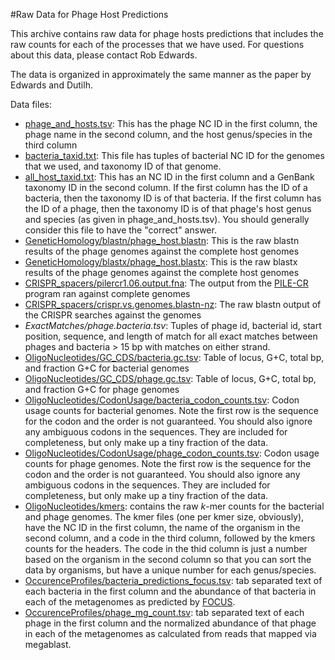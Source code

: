 #Raw Data for Phage Host Predictions

This archive contains raw data for phage hosts predictions that includes the raw counts for each of the processes that we have used. For questions about this data, please contact Rob Edwards.

The data is organized in approximately the same manner as the paper by Edwards and Dutilh.

Data files:

- [phage_and_hosts.tsv](phage_and_hosts.tsv): This has the phage NC ID in the first column, the phage name in the second column, and the host genus/species in the third column
- [bacteria_taxid.txt](bacteria_taxid.txt): This file has tuples of bacterial NC ID for the genomes that we used, and taxonomy ID of that genome.
- [all_host_taxid.txt](all_host_taxid.txt): This has an NC ID in the first column and a GenBank taxonomy ID in the second column. If the first column has the ID of a bacteria, then the taxonomy ID is of that bacteria. If the first column has the ID of a phage, then the taxonomy ID is of that phage's host genus and species (as given in phage_and_hosts.tsv). You should generally consider this file to have the "correct" answer.
- [GeneticHomology/blastn/phage_host.blastn](https://edwards.sdsu.edu/~redwards/PhageHosts/raw_data/GeneticHomology/blastn/phage_host.blastn): This is the raw blastn results of the phage genomes against the complete host genomes
- [GeneticHomology/blastx/phage_host.blastx](https://edwards.sdsu.edu/~redwards/PhageHosts/raw_data/GeneticHomology/blastx/phage_host.blastx): This is the raw blastx results of the phage genomes against the complete host genomes
- [CRISPR_spacers/pilercr1.06.output.fna](https://edwards.sdsu.edu/~redwards/PhageHosts/raw_data/CRISPR_spacers/pilercr1.06.output.fna): The output from the [PILE-CR](http://www.biomedcentral.com/1471-2105/8/18) program ran against complete genomes
- [CRISPR_spacers/crispr.vs.genomes.blastn-nz](https://edwards.sdsu.edu/~redwards/PhageHosts/raw_data/CRISPR_spacers/crispr.vs.genomes.blastn-nz): The raw blastn output of the CRISPR searches against the genomes
- *ExactMatches/phage.bacteria.tsv*: Tuples of phage id, bacterial id, start position, sequence, and length of match for all exact matches between phages and bacteria > 15 bp with matches on either strand.
- [OligoNucleotides/GC_CDS/bacteria.gc.tsv](https://edwards.sdsu.edu/~redwards/PhageHosts/raw_data/OligoNucleotides/GC_CDS/bacteria.gc.tsv): Table of locus, G+C, total bp, and fraction G+C for bacterial genomes
- [OligoNucleotides/GC_CDS/phage.gc.tsv](https://edwards.sdsu.edu/~redwards/PhageHosts/raw_data/OligoNucleotides/GC_CDS/phage.gc.tsv): Table of locus, G+C, total bp, and fraction G+C for phage genomes
- [OligoNucleotides/CodonUsage/bacteria_codon_counts.tsv](https://edwards.sdsu.edu/~redwards/PhageHosts/raw_data/OligoNucleotides/CodonUsage/bacteria_codon_counts.tsv): Codon usage counts for bacterial genomes. Note the first row is the sequence for the codon and the order is not guaranteed. You should also ignore any ambiguous codons in the sequences. They are included for completeness, but only make up a tiny fraction of the data.
- [OligoNucleotides/CodonUsage/phage_codon_counts.tsv](https://edwards.sdsu.edu/~redwards/PhageHosts/raw_data/OligoNucleotides/CodonUsage/phage_codon_counts.tsv): Codon usage counts for phage genomes. Note the first row is the sequence for the codon and the order is not guaranteed. You should also ignore any ambiguous codons in the sequences. They are included for completeness, but only make up a tiny fraction of the data.
- [OligoNucleotides/kmers](https://edwards.sdsu.edu/~redwards/PhageHosts/raw_data/OligoNucleotides/kmers): contains the raw *k*-mer counts for the bacterial and phage genomes. The kmer files (one per kmer size, obviously), have the NC ID in the first column, the name of the organism in the second column, and a code in the third column, followed by the kmers counts for the headers. The code in the thid column is just a number based on the organism in the second column so that you can sort the data by organisms, but have a unique number for each genus/species.
- [OccurenceProfiles/bacteria_predictions_focus.tsv](https://edwards.sdsu.edu/~redwards/PhageHosts/raw_data/OccurenceProfiles/bacteria_predictions_focus.tsv): tab separated text of each bacteria in the first column and the abundance of that bacteria in each of the metagenomes as predicted by [FOCUS](http://edwards.sdsu.edu/focus/).
- [OccurenceProfiles/phage_mg_count.tsv](https://edwards.sdsu.edu/~redwards/PhageHosts/raw_data/OccurenceProfiles/phage_mg_count.tsv): tab separated text of each phage in the first column and the normalized abundance of that phage in each of the metagenomes as calculated from reads that mapped via megablast.

